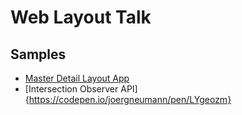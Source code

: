 # Web Layout Talk

## Samples
- [Master Detail Layout App](https://github.com/aclue-de/WebLayoutTalk_master-detail-app)
- [Intersection Observer API]{https://codepen.io/joergneumann/pen/LYgeozm}
